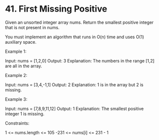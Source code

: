 # 41. First Missing Positive

Given an unsorted integer array nums. Return the smallest positive integer that is not present in nums.

You must implement an algorithm that runs in O(n) time and uses O(1) auxiliary space.

Example 1:

Input: nums = [1,2,0]
Output: 3
Explanation: The numbers in the range [1,2] are all in the array.

Example 2:

Input: nums = [3,4,-1,1]
Output: 2
Explanation: 1 is in the array but 2 is missing.

Example 3:

Input: nums = [7,8,9,11,12]
Output: 1
Explanation: The smallest positive integer 1 is missing.

Constraints:

1 <= nums.length <= 105
-231 <= nums[i] <= 231 - 1